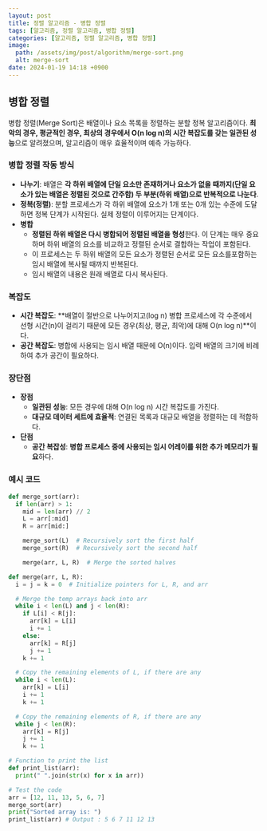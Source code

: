 ```yaml
---
layout: post
title: 정렬 알고리즘 - 병합 정렬
tags: [알고리즘, 정렬 알고리즘, 병합 정렬]
categories: [알고리즘, 정렬 알고리즘, 병합 정렬]
image:
  path: /assets/img/post/algorithm/merge-sort.png
  alt: merge-sort
date: 2024-01-19 14:18 +0900
---
```


## 병합 정렬

병합 정렬(Merge Sort)은 배열이나 요소 목록을 정렬하는 분할 정복 알고리즘이다. **최악의 경우, 평균적인 경우, 최상의 경우에서 O(n log n)의 시간 복잡도를 갖는 일관된 성능**으로 알려졌으며, 알고리즘이 매우 효율적이며 예측 가능하다.

### 병합 정렬 작동 방식

- **나누기**: 배열은 **각 하위 배열에 단일 요소만 존재하거나 요소가 없을 때까지(단일 요소가 있는 배열은 정렬된 것으로 간주함) 두 부분(하위 배열)으로 반복적으로 나눈다**.
- **정복(정렬)**: 분할 프로세스가 각 하위 배열에 요소가 1개 또는 0개 있는 수준에 도달하면 정복 단계가 시작된다. 실제 정렬이 이루어지는 단계이다.
- **병합**
  - **정렬된 하위 배열은 다시 병합되어 정렬된 배열을 형성**한다. 이 단계는 매우 중요하며 하위 배열의 요소를 비교하고 정렬된 순서로 결합하는 작업이 포함된다.
  - 이 프로세스는 두 하위 배열의 모든 요소가 정렬된 순서로 모든 요소를 ​​포함하는 임시 배열에 복사될 때까지 반복된다.
  - 임시 배열의 내용은 원래 배열로 다시 복사된다.

### 복잡도

- **시간 복잡도**: **배열이 절반으로 나누어지고(log n) 병합 프로세스에 각 수준에서 선형 시간(n)이 걸리기 때문에 모든 경우(최상, 평균, 최악)에 대해 O(n log n)**이다.
- **공간 복잡도**: 병합에 사용되는 임시 배열 때문에 O(n)이다. 입력 배열의 크기에 비례하여 추가 공간이 필요하다.

### 장단점

- **장점**
  - **일관된 성능**: 모든 경우에 대해 O(n log n) 시간 복잡도를 가진다.
  - **대규모 데이터 세트에 효율적**: 연결된 목록과 대규모 배열을 정렬하는 데 적합하다.
- **단점**
  - **공간 복잡성**: **병합 프로세스 중에 사용되는 임시 어레이를 위한 추가 메모리가 필요**하다.

### 예시 코드

```python
def merge_sort(arr):
  if len(arr) > 1:
    mid = len(arr) // 2
    L = arr[:mid]
    R = arr[mid:]

    merge_sort(L)  # Recursively sort the first half
    merge_sort(R)  # Recursively sort the second half

    merge(arr, L, R)  # Merge the sorted halves

def merge(arr, L, R):
  i = j = k = 0  # Initialize pointers for L, R, and arr

  # Merge the temp arrays back into arr
  while i < len(L) and j < len(R):
    if L[i] < R[j]:
      arr[k] = L[i]
      i += 1
    else:
      arr[k] = R[j]
      j += 1
    k += 1

  # Copy the remaining elements of L, if there are any
  while i < len(L):
    arr[k] = L[i]
    i += 1
    k += 1

  # Copy the remaining elements of R, if there are any
  while j < len(R):
    arr[k] = R[j]
    j += 1
    k += 1

# Function to print the list
def print_list(arr):
  print(" ".join(str(x) for x in arr))

# Test the code
arr = [12, 11, 13, 5, 6, 7]
merge_sort(arr)
print("Sorted array is: ")
print_list(arr) # Output : 5 6 7 11 12 13
```
